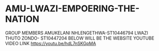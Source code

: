 # AMU-LWAZI-EMPOERING-THE-NATION
GROUP MEMBERS
AMUKELANI NHLENGETHWA-ST10446794
LWAZI THUTO ZONDO- ST10447204
BELOW WILL BE THE WEBSITE YOUTUBE VIDEO LINK
https://youtu.be/hdL7nSKGpMA
